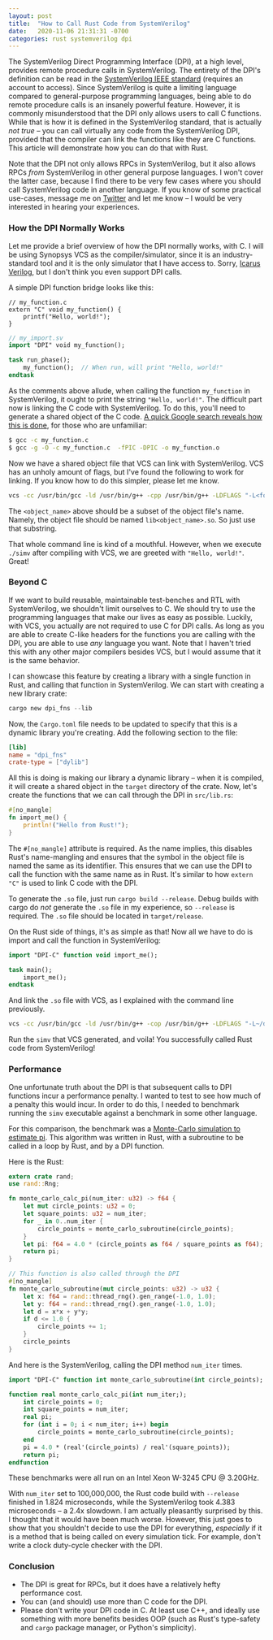 ```yaml
---
layout: post
title:  "How to Call Rust Code from SystemVerilog"
date:   2020-11-06 21:31:31 -0700
categories: rust systemverilog dpi
---
```


The SystemVerilog Direct Programming Interface (DPI), at a high level, provides remote procedure calls in SystemVerilog. The entirety of the DPI's definition can be read in the [SystemVerilog IEEE standard](https://ieeexplore.ieee.org/document/8299595) (requires an account to access). Since SystemVerilog is quite a limiting language compared to general-purpose programming languages, being able to do remote procedure calls is an insanely powerful feature. However, it is commonly misunderstood that the DPI only allows users to call C functions. While that is how it is defined in the SystemVerilog standard, that is actually _not true_ – you can call virtually any code from the SystemVerilog DPI, provided that the compiler can link the functions like they are C functions. This article will demonstrate how you can do that with Rust.

Note that the DPI not only allows RPCs in SystemVerilog, but it also allows RPCs _from_ SystemVerilog in other general purpose languages. I won't cover the latter case, because I find there to be very few cases where you should call SystemVerilog code in another language. If you know of some practical use-cases, message me on [Twitter](https://www.twitter.com/@sean_mclough) and let me know – I would be very interested in hearing your experiences.

### How the DPI Normally Works

Let me provide a brief overview of how the DPI normally works, with C. I will be using Synopsys VCS as the compiler/simulator, since it is an industry-standard tool and it is the only simulator that I have access to. Sorry, [Icarus Verilog](https://github.com/steveicarus/iverilog), but I don't think you even support DPI calls.

A simple DPI function bridge looks like this:

```
// my_function.c
extern "C" void my_function() {
    printf("Hello, world!");
}	
```

```systemverilog
// my_import.sv
import "DPI" void my_function();

task run_phase();
    my_function();  // When run, will print "Hello, world!"
endtask
```

As the comments above allude, when calling the function `my_function` in SystemVerilog, it ought to print the string `"Hello, world!"`. The difficult part now is linking the C code with SystemVerilog. To do this, you'll need to generate a shared object of the C code. [A quick Google search reveals how this is done](https://www.gnu.org/software/libtool/manual/html_node/Creating-object-files.html), for those who are unfamiliar:

```bash
$ gcc -c my_function.c
$ gcc -g -O -c my_function.c  -fPIC -DPIC -o my_function.o
```

Now we have a shared object file that VCS can link with SystemVerilog. VCS has an unholy amount of flags, but I've found the following to work for linking. If you know how to do this simpler, please let me know.

```bash
vcs -cc /usr/bin/gcc -ld /usr/bin/g++ -cpp /usr/bin/g++ -LDFLAGS "-L<folder_of_object_file> -l<object_name> -Wl,-E -Wl,-rpath-link,<folder_of_object_file> -Wl,-rpath=<folder_of_object_file> <systemverilog_file_to_compile>
```

The `<object_name>` above should be a subset of the object file's name. Namely, the object file should be named `lib<object_name>.so`. So just use that substring.

That whole command line is kind of a mouthful. However, when we execute `./simv` after compiling with VCS, we are greeted with `"Hello, world!"`. Great!

### Beyond C

If we want to build reusable, maintainable test-benches and RTL with SystemVerilog, we shouldn't limit ourselves to C. We should try to use the programming languages that make our lives as easy as possible. Luckily, with VCS, you actually are not required to use C for DPI calls. As long as you are able to create C-like headers for the functions you are calling with the DPI, you are able to use _any_ language you want. Note that I haven't tried this with any other major compilers besides VCS, but I would assume that it is the same behavior. 

I can showcase this feature by creating a library with a single function in Rust, and calling that function in SystemVerilog. We can start with creating a new library crate:

```rust
cargo new dpi_fns --lib
```

Now, the `Cargo.toml` file needs to be updated to specify that this is a dynamic library you're creating. Add the following section to the file:

```toml
[lib]
name = "dpi_fns"
crate-type = ["dylib"]
```

All this is doing is making our library a dynamic library – when it is compiled, it will create a shared object in the `target` directory of the crate. Now, let's create the functions that we can call through the DPI in `src/lib.rs`:

```rust
#[no_mangle]
fn import_me() {
    println!("Hello from Rust!");
}
```

The `#[no_mangle]` attribute is required. As the name implies, this disables Rust's name-mangling and ensures that the symbol in the object file is named the same as its identifier. This ensures that we can use the DPI to call the function with the same name as in Rust. It's similar to how `extern "C"` is used to link C code with the DPI. 

To generate the `.so` file, just run `cargo build --release`. Debug builds with cargo do _not_ generate the `.so` file in my experience, so `--release` is required. The `.so` file should be located in `target/release`.

On the Rust side of things, it's as simple as that! Now all we have to do is import and call the function in SystemVerilog:

```systemverilog
import "DPI-C" function void import_me();

task main();
    import_me();
endtask
```

And link the `.so` file with VCS, as I explained with the command line previously.

```bash
vcs -cc /usr/bin/gcc -ld /usr/bin/g++ -cop /usr/bin/g++ -LDFLAGS "-L~/dpi_fns/target/release -ldpi_fns -Wl,-E -Wl,-rpath-link,~/dpi_fns/target/release -Wl,-rpath=~/dpi_fns/target/release ~/dpi_fns_sv/dpi_fns_sv.sv 
```

Run the `simv` that VCS generated, and voila! You successfully called Rust code from SystemVerilog!

### Performance

One unfortunate truth about the DPI is that subsequent calls to DPI functions incur a performance penalty. I wanted to test to see how much of a penalty this would incur. In order to do this, I needed to benchmark running the `simv` executable against a benchmark in some other language.

For this comparison, the benchmark was a [Monte-Carlo simulation to estimate pi](https://www.geeksforgeeks.org/estimating-value-pi-using-monte-carlo/). This algorithm was written in Rust, with a subroutine to be called in a loop by Rust, and by a DPI function. 

Here is the Rust:
```rust
extern crate rand;
use rand::Rng;

fn monte_carlo_calc_pi(num_iter: u32) -> f64 {
    let mut circle_points: u32 = 0;
    let square_points: u32 = num_iter;
    for _ in 0..num_iter {
        circle_points = monte_carlo_subroutine(circle_points);
    }
    let pi: f64 = 4.0 * (circle_points as f64 / square_points as f64);
    return pi;
}

// This function is also called through the DPI
#[no_mangle]
fn monte_carlo_subroutine(mut circle_points: u32) -> u32 {
    let x: f64 = rand::thread_rng().gen_range(-1.0, 1.0);
    let y: f64 = rand::thread_rng().gen_range(-1.0, 1.0);
    let d = x*x + y*y;
    if d <= 1.0 {
        circle_points += 1;
    }
    circle_points
}
```

And here is the SystemVerilog, calling the DPI method `num_iter` times.
```systemverilog
import "DPI-C" function int monte_carlo_subroutine(int circle_points);

function real monte_carlo_calc_pi(int num_iter;);
    int circle_points = 0;
    int square_points = num_iter;
    real pi;
    for (int i = 0; i < num_iter; i++) begin
        circle_points = monte_carlo_subroutine(circle_points);
    end 
    pi = 4.0 * (real'(circle_points) / real'(square_points));
    return pi;
endfunction
```

These benchmarks were all run on an Intel Xeon W-3245 CPU @ 3.20GHz. 

With `num_iter` set to 100,000,000, the Rust code build with `--release` finished in 1.824 microseconds, while the SystemVerilog took 4.383 microseconds – a 2.4x slowdown. I am actually pleasantly surprised by this. I thought that it would have been much worse. However, this just goes to show that you shouldn't decide to use the DPI for everything, _especially_ if it is a method that is being called on every simulation tick. For example, don't write a clock duty-cycle checker with the DPI.

### Conclusion
* The DPI is great for RPCs, but it does have a relatively hefty performance cost.
* You can (and should) use more than C code for the DPI. 
* Please don't write your DPI code in C. At least use C++, and ideally use something with more benefits besides OOP (such as Rust's type-safety and `cargo` package manager, or Python's simplicity).